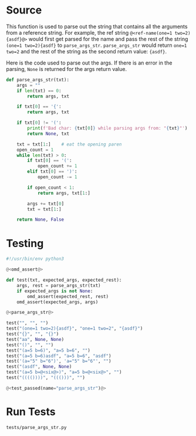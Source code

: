 # Source

This function is used to parse out the string that contains all the arguments from a reference string. For example, the ref string `@<ref-name(one=1 two=2){asdf}@>` would first get parsed for the name and pass the rest of the string `(one=1 two=2){asdf}` to `parse_args_str`. `parse_args_str` would return `one=1 two=2` and the rest of the string as the second return value: `{asdf}`.

Here is the code used to parse out the args. If there is an error in the parsing, `None` is returned for the args return value.

```python {name=parse_args_str}
def parse_args_str(txt):
    args = ""
    if len(txt) == 0:
        return args, txt

    if txt[0] == '{':
        return args, txt

    if txt[0] != '(':
        print(f'Bad char: {txt[0]} while parsing args from: "{txt}"')
        return None, txt

    txt = txt[1:]    # eat the opening paren
    open_count = 1
    while len(txt) > 0:
        if txt[0] == '(':
            open_count += 1
        elif txt[0] == ')':
            open_count -= 1

        if open_count < 1:
            return args, txt[1:]

        args += txt[0]
        txt = txt[1:]

    return None, False
```

# Testing

```python {tangle=tests/parse_args_str.py}
#!/usr/bin/env python3

@<omd_assert@>

def test(txt, expected_args, expected_rest):
    args, rest = parse_args_str(txt)
    if expected_args is not None:
        omd_assert(expected_rest, rest)
    omd_assert(expected_args, args)

@<parse_args_str@>

test("", "", "")
test("(one=1 two=2){asdf}", "one=1 two=2", "{asdf}")
test("{}", "", "{}")
test("aa", None, None)
test("()", "", "")
test("(a=5 b=6)", "a=5 b=6", "")
test("(a=5 b=6)asdf", "a=5 b=6", "asdf")
test('(a="5" b="6")', 'a="5" b="6"', "")
test("(asdf", None, None)
test("(a=5 b=@<six@>)", "a=5 b=@<six@>", "")
test("(((())))", "((()))", "")

@<test_passed(name="parse_args_str")@>
```

# Run Tests

```bash {name=parse_args_str_tests menu=true}
tests/parse_args_str.py
```
